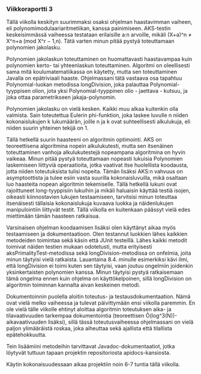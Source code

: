 ### Viikkoraportti 3

Tällä viikolla keskityn suurimmaksi osaksi ohjelman haastavimman vaiheen, eli polynomimodulaariaritmetiikan, kanssa painimiseen. AKS-testin keskeisimmässä vaiheessa testataan erilaisille a:n arvoille, mikäli (X+a)^n ≠ X^n+a (mod X^r − 1,n). Tätä varten minun pitää pystyä toteuttamaan polynomien jakolasku.

Polynomien jakolaskun toteuttaminen on huomattavasti haastavampaa kuin polynomien kerto- tai yhteenlaskun toteuttaminen. Algoritmi on oleellisesti sama mitä koulumatematiikassa on käytetty, mutta sen toteuttaminen Javalla on epätriviaali haaste. Ohjelmassani tätä vastaava osa tapahtuu Polynomial-luokan metodissa longDivision, joka palauttaa Polynomial-tyyppisen olion, jota yksi Polynomial-tyyppinen olio - jaettava - kutsuu, ja joka ottaa parametrikseen jakaja-polynomin.

Polynomien jakolasku on vielä kesken. Kaikki muu alkaa kuitenkin olla valmista. Sain toteutettua Eulerin phi-funktion, joka laskee luvulle n niiden kokonaislukujen k lukumäärän, joille n ja k ovat suhteellisesti alkulukuja, eli niiden suurin yhteinen tekijä on 1.

Tällä hetkellä suurin haasteeni on algoritmin optimointi. AKS on teoreettisena algoritmina nopein alkulukutesti, mutta sen itsenäinen toteuttaminen vanhoja alkulukutestejä nopeampana algoritmina on hyvin vaikeaa. Minun pitää pystyä toteuttamaan nopeasti lukuisia Polynomien laskemiseen liittyviä operaatioita, jotka vaativat itse huolellista koodausta, jotta niiden toteutuksista tulisi nopeita. Tämän lisäksi AKS:n vahvuus on asymptoottista ja tulee esiin vasta suurilla kokonaisluvuilla, mikä osaltaan luo haasteita nopean algoritmin tekemiselle. Tällä hetkellä lukuni ovat rajoittuneet long-tyyppisiin lukuihin ja mikäli haluaisin käyttää testiä isojen, oikeasti kiinnostavien lukujen testaamiseen, tarvitsisi minun toteuttaa itsenäisesti tällaisia kokonaislukuja kuvaava luokka ja näidenlukujen manipulointiin liittyvät testit. Tällä viikolla en kuitenkaan päässyt vielä edes miettimään tämän haasteen ratkaisua.

Varsinaisen ohjelman koodaamisen lisäksi olen käyttänyt aikaa myös testaamiseen ja dokumentaatioon. Olen testannut luokkien lähes kaikkien metodeiden toimintaa sekä käsin että JUnit testeillä. Lähes kaikki metodit toimivat näiden testien mukaan odotetusti, mutta erityisesti aksPrimalityTest-metodissa sekä longDivision-metodissa on onfelmia, joita minun täytyisi vielä ratkaista. Lauantaina 8.4. minulle esimerkiksi kävi ilmi, että longDivision ei toimi kuten sen täytyisi, vaan joutuu ongelmiin joidenkin yksinkertaisten polynomien kanssa. Minun täytyisi pystyä ratkaisemaan tämä ongelma ennen kuin ohjelma on käyttökelpoinen, sillä longDivision on algoritmin toiminnan kannalta aivan keskeinen metodi.

Dokumentoinnin puolella aloitin toteutus- ja testausdokumentaation. Nämä ovat vielä melko vaiheessa ja tulevat päivittymään ensi viikolla paremmin. En ole vielä tälle viikolle ehtinyt aloittaa algoritmin toteutuksen aika- ja tilavaativuuden tarkempaa dokumentointia (teoreettisen Õ(log^3(N))-aikavaativuuden lisäksi), sillä tässä toteutusvaiheessa ohjelmassani on vielä paljon ylimääräistä roskaa, joka aiheuttaa sekä ajallista että tilallista epätehokkuutta.

Tein lisäämiini metodeihin tarvittavat Javadoc-dokumentaatiot, jotka löytyvät tuttuun tapaan projektin repositoriosta apidocs-kansiosta.

Käytin kokonaisuudessaan aikaa projektiin noin 6-7 tuntia tällä viikolla.